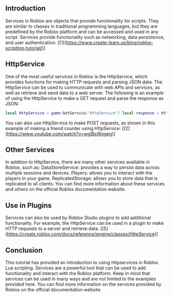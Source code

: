 Introduction
------------

Services in Roblox are objects that provide functionality for scripts. They are similar to classes in traditional programming languages, but they are predefined by the Roblox platform and can be accessed and used in any script. Services provide functionality such as networking, data persistence, and user authentication. \[\[1\](https://www.create-learn.us/blog/roblox-scripting-tutorial/)\]

HttpService
-----------

One of the most useful services in Roblox is the HttpService, which provides functions for making HTTP requests and parsing JSON data. The HttpService can be used to communicate with web APIs and services, as well as retrieve and send data to a web server. The following is an example of using the HttpService to make a GET request and parse the response as JSON:

```lua 
local HttpService = game:GetService("HttpService") local response = HttpService:GetAsync("https://api.example.com") local data = HttpService:JSONDecode(response)
```

You can also use HttpService to make POST requests, as shown in this example of making a friend counter using HttpService: \[\[2\](https://www.youtube.com/watch?v=wgIBxtRogeg)\]

Other Services
--------------

In addition to HttpService, there are many other services available in Roblox, such as: DataStoreService: provides a way to persist data across multiple sessions and devices. Players: allows you to interact with the players in your game. ReplicatedStorage: allows you to store data that is replicated to all clients. You can find more information about these services and others on the official Roblox documentation website.

Use in Plugins
--------------

Services can also be used by Roblox Studio plugins to add additional functionality. For example, the HttpService can be used in a plugin to make HTTP requests to a server and retrieve data. \[\[5\](https://create.roblox.com/docs/reference/engine/classes/HttpService)\]

Conclusion
----------

This tutorial has provided an introduction to using httpservices in Roblox Lua scripting. Services are a powerful tool that can be used to add functionality and interact with the Roblox platform. Keep in mind that services can be used in many ways and are not limited to the examples provided here. You can find more information on the services provided by Roblox on the official documentation website.
